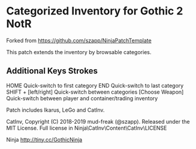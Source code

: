 Categorized Inventory for Gothic 2 NotR
=======================================

Forked from https://github.com/szapp/NinjaPatchTemplate


This patch extends the inventory by browsable categories.


Additional Keys Strokes
-----------------------

HOME                    Quick-switch to first category
END                     Quick-switch to last category
SHIFT + [left/right]    Quick-switch between categories
[Choose Weapon]         Quick-switch between player and container/trading inventory


Patch includes Ikarus, LeGo and CatInv.

CatInv, Copyright (C) 2018-2019  mud-freak (@szapp).
Released under the MIT License.
Full license in Ninja\CatInv\Content\CatInv\LICENSE


Ninja <http://tiny.cc/GothicNinja>
